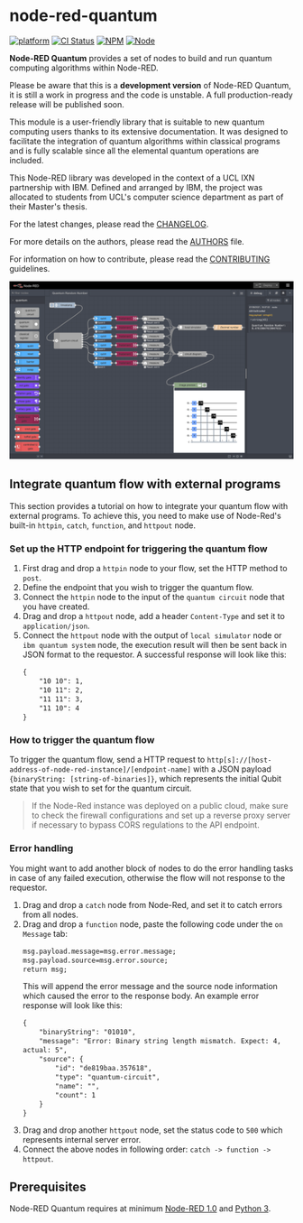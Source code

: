 # node-red-quantum

[![platform](https://img.shields.io/badge/platform-Node--RED-red)](https://nodered.org)
[![CI Status](https://img.shields.io/github/workflow/status/louislefevre/node-red-contrib-quantum/Node.js%20CI)](https://github.com/louislefevre/node-red-contrib-quantum/actions/workflows/node.js.yml)
[![NPM](https://img.shields.io/npm/v/node-red-contrib-quantum)](https://www.npmjs.com/package/node-red-contrib-quantum)
[![Node](https://img.shields.io/node/v/node-red-contrib-quantum)](https://nodejs.org/en/)

**Node-RED Quantum** provides a set of nodes to build and run quantum computing algorithms within Node-RED.

Please be aware that this is a  **development version** of Node-RED Quantum, it is still a work in progress and the code is unstable. A full production-ready release will be published soon.

This module is a user-friendly library that is suitable to new quantum computing users thanks to its extensive documentation. It was designed to facilitate the integration of quantum algorithms within classical programs and is fully scalable since all the elemental quantum operations are included. 

This Node-RED library was developed in the context of a UCL IXN partnership with IBM. Defined and arranged by IBM, the project was allocated to students from UCL's computer science department as part of their Master's thesis. 

For the latest changes, please read the [CHANGELOG](CHANGELOG.md).

For more details on the authors, please read the [AUTHORS](AUTHORS) file.

For information on how to contribute, please read the [CONTRIBUTING](CONTRIBUTING.md) guidelines.

![Quantum Circuit example](./images/QuantumRandomNumber.png)

## Integrate quantum flow with external programs
This section provides a tutorial on how to integrate your quantum flow with external programs. To achieve this, you need to make use of Node-Red's built-in `httpin`, `catch`, `function`, and `httpout` node.

### Set up the HTTP endpoint for triggering the quantum flow
1. First drag and drop a `httpin` node to your flow, set the HTTP method to `post`.
2. Define the endpoint that you wish to trigger the quantum flow.
3. Connect the `httpin` node to the input of the `quantum circuit` node that you have created.
4. Drag and drop a `httpout` node, add a header `Content-Type` and set it to `application/json`.
5. Connect the `httpout` node with the output of `local simulator` node or `ibm quantum system` node, the execution result will then be sent back in JSON format to the requestor. A successful response will look like this:
    ```
    {
        "10 10": 1,
        "10 11": 2,
        "11 11": 3,
        "11 10": 4
    }
    ```

### How to trigger the quantum flow
To trigger the quantum flow, send a HTTP request to `http[s]://[host-address-of-node-red-instance]/[endpoint-name]` with a JSON payload `{binaryString: [string-of-binaries]}`, which represents the initial Qubit state that you wish to set for the quantum circuit. 

> If the Node-Red instance was deployed on a public cloud, make sure to check the firewall configurations and set up a reverse proxy server if necessary to bypass CORS regulations to the API endpoint.

### Error handling
You might want to add another block of nodes to do the error handling tasks in case of any failed execution, otherwise the flow will not response to the requestor.

1. Drag and drop a `catch` node from Node-Red, and set it to catch errors from all nodes.
2. Drag and drop a `function` node, paste the following code under the `on Message` tab:
    ```
    msg.payload.message=msg.error.message;
    msg.payload.source=msg.error.source;
    return msg;
    ```
    This will append the error message and the source node information which caused the error to the response body. An example error response will look like this:
    ```
    {
        "binaryString": "01010",
        "message": "Error: Binary string length mismatch. Expect: 4, actual: 5",
        "source": {
            "id": "de819baa.357618",
            "type": "quantum-circuit",
            "name": "",
            "count": 1
        }
    }
    ```
3. Drag and drop another `httpout` node, set the status code to `500` which represents internal server error.
4. Connect the above nodes in following order: `catch -> function -> httpout`.

## Prerequisites
Node-RED Quantum requires at minimum [Node-RED 1.0](https://nodered.org) and [Python 3](https://www.python.org/).
